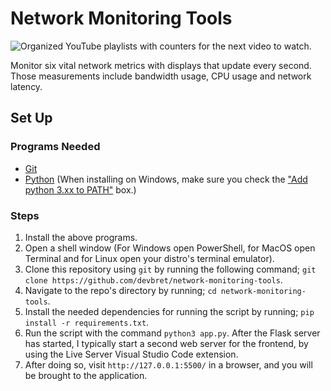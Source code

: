 # Network Monitoring Tools

![Organized YouTube playlists with counters for the next video to watch.](https://hosting.photobucket.com/images/i/bernhoftbret/network-monitoring-tools-ui-minor-improvements.png)

Monitor six vital network metrics with displays that update every second. Those measurements include bandwidth usage, CPU usage and network latency.

## Set Up

### Programs Needed

-   [Git](https://git-scm.com/downloads)
-   [Python](https://www.python.org/downloads/) (When installing on Windows, make sure you check the ["Add python 3.xx to PATH"](https://hosting.photobucket.com/images/i/bernhoftbret/python.png) box.)

### Steps

1. Install the above programs.
2. Open a shell window (For Windows open PowerShell, for MacOS open Terminal and for Linux open your distro's terminal emulator).
3. Clone this repository using `git` by running the following command; `git clone https://github.com/devbret/network-monitoring-tools`.
4. Navigate to the repo's directory by running; `cd network-monitoring-tools`.
5. Install the needed dependencies for running the script by running; `pip install -r requirements.txt`.
6. Run the script with the command `python3 app.py`. After the Flask server has started, I typically start a second web server for the frontend, by using the Live Server Visual Studio Code extension.
7. After doing so, visit `http://127.0.0.1:5500/` in a browser, and you will be brought to the application.
